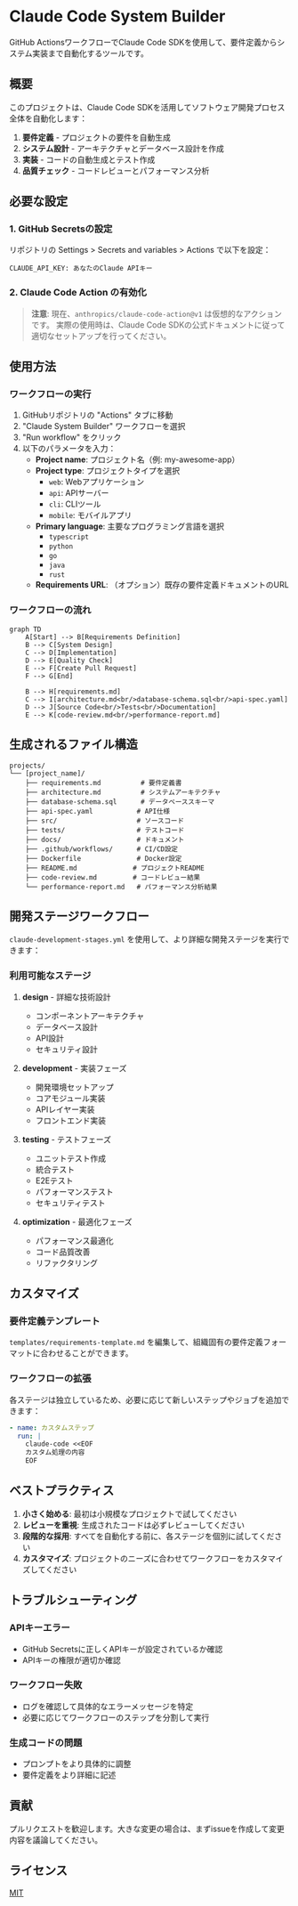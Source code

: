 # Claude Code System Builder

GitHub ActionsワークフローでClaude Code SDKを使用して、要件定義からシステム実装まで自動化するツールです。

## 概要

このプロジェクトは、Claude Code SDKを活用してソフトウェア開発プロセス全体を自動化します：

1. **要件定義** - プロジェクトの要件を自動生成
2. **システム設計** - アーキテクチャとデータベース設計を作成
3. **実装** - コードの自動生成とテスト作成
4. **品質チェック** - コードレビューとパフォーマンス分析

## 必要な設定

### 1. GitHub Secretsの設定

リポジトリの Settings > Secrets and variables > Actions で以下を設定：

```
CLAUDE_API_KEY: あなたのClaude APIキー
```

### 2. Claude Code Action の有効化

> **注意**: 現在、`anthropics/claude-code-action@v1` は仮想的なアクションです。
> 実際の使用時は、Claude Code SDKの公式ドキュメントに従って適切なセットアップを行ってください。

## 使用方法

### ワークフローの実行

1. GitHubリポジトリの "Actions" タブに移動
2. "Claude System Builder" ワークフローを選択
3. "Run workflow" をクリック
4. 以下のパラメータを入力：
   - **Project name**: プロジェクト名（例: my-awesome-app）
   - **Project type**: プロジェクトタイプを選択
     - `web`: Webアプリケーション
     - `api`: APIサーバー
     - `cli`: CLIツール
     - `mobile`: モバイルアプリ
   - **Primary language**: 主要なプログラミング言語を選択
     - `typescript`
     - `python`
     - `go`
     - `java`
     - `rust`
   - **Requirements URL**: （オプション）既存の要件定義ドキュメントのURL

### ワークフローの流れ

```mermaid
graph TD
    A[Start] --> B[Requirements Definition]
    B --> C[System Design]
    C --> D[Implementation]
    D --> E[Quality Check]
    E --> F[Create Pull Request]
    F --> G[End]
    
    B --> H[requirements.md]
    C --> I[architecture.md<br/>database-schema.sql<br/>api-spec.yaml]
    D --> J[Source Code<br/>Tests<br/>Documentation]
    E --> K[code-review.md<br/>performance-report.md]
```

## 生成されるファイル構造

```
projects/
└── [project_name]/
    ├── requirements.md          # 要件定義書
    ├── architecture.md          # システムアーキテクチャ
    ├── database-schema.sql      # データベーススキーマ
    ├── api-spec.yaml           # API仕様
    ├── src/                    # ソースコード
    ├── tests/                  # テストコード
    ├── docs/                   # ドキュメント
    ├── .github/workflows/      # CI/CD設定
    ├── Dockerfile              # Docker設定
    ├── README.md              # プロジェクトREADME
    ├── code-review.md         # コードレビュー結果
    └── performance-report.md   # パフォーマンス分析結果
```

## 開発ステージワークフロー

`claude-development-stages.yml` を使用して、より詳細な開発ステージを実行できます：

### 利用可能なステージ

1. **design** - 詳細な技術設計
   - コンポーネントアーキテクチャ
   - データベース設計
   - API設計
   - セキュリティ設計

2. **development** - 実装フェーズ
   - 開発環境セットアップ
   - コアモジュール実装
   - APIレイヤー実装
   - フロントエンド実装

3. **testing** - テストフェーズ
   - ユニットテスト作成
   - 統合テスト
   - E2Eテスト
   - パフォーマンステスト
   - セキュリティテスト

4. **optimization** - 最適化フェーズ
   - パフォーマンス最適化
   - コード品質改善
   - リファクタリング

## カスタマイズ

### 要件定義テンプレート

`templates/requirements-template.md` を編集して、組織固有の要件定義フォーマットに合わせることができます。

### ワークフローの拡張

各ステージは独立しているため、必要に応じて新しいステップやジョブを追加できます：

```yaml
- name: カスタムステップ
  run: |
    claude-code <<EOF
    カスタム処理の内容
    EOF
```

## ベストプラクティス

1. **小さく始める**: 最初は小規模なプロジェクトで試してください
2. **レビューを重視**: 生成されたコードは必ずレビューしてください
3. **段階的な採用**: すべてを自動化する前に、各ステージを個別に試してください
4. **カスタマイズ**: プロジェクトのニーズに合わせてワークフローをカスタマイズしてください

## トラブルシューティング

### APIキーエラー
- GitHub Secretsに正しくAPIキーが設定されているか確認
- APIキーの権限が適切か確認

### ワークフロー失敗
- ログを確認して具体的なエラーメッセージを特定
- 必要に応じてワークフローのステップを分割して実行

### 生成コードの問題
- プロンプトをより具体的に調整
- 要件定義をより詳細に記述

## 貢献

プルリクエストを歓迎します。大きな変更の場合は、まずissueを作成して変更内容を議論してください。

## ライセンス

[MIT](LICENSE)
